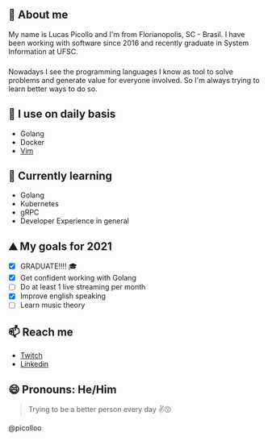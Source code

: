 ## 👋 About me 

My name is Lucas Picollo and I'm from Florianopolis, SC - Brasil. I have been working with software since 2016 and recently graduate in System Information at UFSC.
###
Nowadays I see the programming languages I know as tool to solve problems and generate value for everyone involved. So I'm always trying to learn better ways to do so.

## 🌱 I use on daily basis

- Golang
- Docker
- [Vim](https://github.com/picolloo/dotfiles)

## 📔 Currently learning

- Golang
- Kubernetes
- gRPC
- Developer Experience in general

## ⛰️ My goals for 2021

- [X] GRADUATE!!!! 🎓
- [X] Get confident working with Golang
- [ ] Do at least 1 live streaming per month
- [X] Improve english speaking
- [ ] Learn music theory

## 📫 Reach me

- [Twitch](https://twitch.tv/lpicollo)
- [Linkedin](https://www.linkedin.com/in/lucas-picollo/)

## 😄 Pronouns: He/Him

> Trying to be a better person every day :v::kissing:

@picolloo
